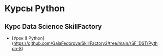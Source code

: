 # Курсы Python

## Курс Data Science SkillFactory
* [Урок 8 Python] (https://github.com/GalaFedorova/SkillFactory2/tree/main//SF_DST/Python-8)

